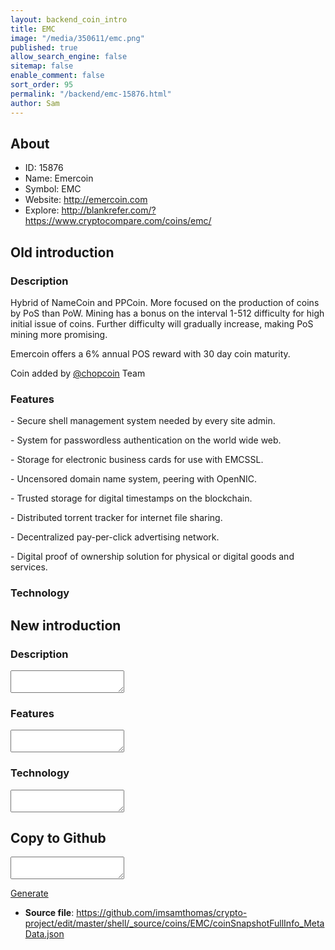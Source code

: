 ```yaml
---
layout: backend_coin_intro
title: EMC
image: "/media/350611/emc.png"
published: true
allow_search_engine: false
sitemap: false
enable_comment: false
sort_order: 95
permalink: "/backend/emc-15876.html"
author: Sam
---
```


## About

- ID: 15876
- Name: Emercoin
- Symbol: EMC
- Website: http://emercoin.com
- Explore: http://blankrefer.com/?https://www.cryptocompare.com/coins/emc/


## Old introduction

### Description

<p>Hybrid of NameCoin and PPCoin. More focused on the production of coins by PoS than PoW. Mining has a bonus on the interval 1-512 difficulty for high initial issue of coins. Further difficulty will gradually increase, making PoS mining more promising.</p><p>Emercoin offers a 6% annual POS reward with 30 day coin maturity.</p><p>Coin added by <a href="http://chopcoin.io" target="_blank">@chopcoin</a> Team</p>

### Features
<p>- Secure shell management system needed by every site admin.</p><p>- System for passwordless authentication on the world wide web.</p><p>- Storage for electronic business cards for use with EMCSSL.</p><p>- Uncensored domain name system, peering with OpenNIC.</p><p>- Trusted storage for digital timestamps on the blockchain.</p><p>- Distributed torrent tracker for internet file sharing.</p><p>- Decentralized pay-per-click advertising network.</p><p>- Digital proof of ownership solution for physical or digital goods and services.</p>

### Technology




## New introduction


### Description
<textarea id="meta_description" name="description"></textarea>

### Features
<textarea id="meta_features" name="features"></textarea>

### Technology
<textarea id="meta_technology" name="technology"></textarea>


## Copy to Github

<textarea id="coinsnapshotfullinfo_metadata"></textarea>

<a href="#gen" onclick="generateMetaDatJson()">Generate</a>

- **Source file**: <a href="https://github.com/imsamthomas/crypto-project/edit/master/shell/_source/coins/EMC/coinSnapshotFullInfo_MetaData.json">https://github.com/imsamthomas/crypto-project/edit/master/shell/_source/coins/EMC/coinSnapshotFullInfo_MetaData.json</a>

